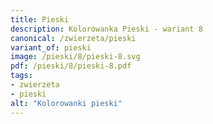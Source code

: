 ```yaml
---
title: Pieski
description: Kolorowanka Pieski - wariant 8
canonical: /zwierzeta/pieski
variant_of: pieski
image: /pieski/8/pieski-8.svg
pdf: /pieski/8/pieski-8.pdf
tags:
- zwierzeta
- pieski
alt: "Kolorowanki pieski"
---
```

